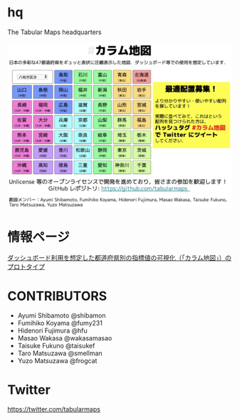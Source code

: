 # hq
The Tabular Maps headquarters

![slide](slide.jpg)

# 情報ページ
[ダッシュボード利用を想定した都道府県別の指標値の可視化（「カラム地図」）のプロトタイプ](https://qiita.com/hfu/items/8d8df2ae5dcf9d9e0f4a)

# CONTRIBUTORS
- Ayumi Shibamoto @shibamon
- Fumihiko Koyama @fumy231
- Hidenori Fujimura @hfu
- Masao Wakasa @wakasamasao
- Taisuke Fukuno @taisukef
- Taro Matsuzawa @smellman
- Yuzo Matsuzawa @frogcat

# Twitter
https://twitter.com/tabularmaps
